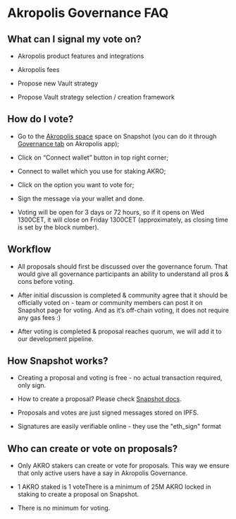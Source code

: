 # Akropolis Governance FAQ

## What can I signal my vote on?

- Akropolis product features and integrations

- Akropolis fees

- Propose new Vault strategy

- Propose Vault strategy selection / creation framework

## How do I vote?

- Go to the [Akropolis space](https://snapshot.page/#/akropolis.eth) space on Snapshot (you can do it through [Governance tab](https://akropolis.io/governance) on Akropolis app);

- Click on “Connect wallet” button in top right corner;

- Connect to wallet which you use for staking AKRO;

- Click on the option you want to vote for;

- Sign the message via your wallet and done.

- Voting will be open for 3 days or 72 hours, so if it opens on Wed 1300CET, it will close on Friday 1300CET (approximately, as closing time is set by the block number).

## Workflow

- All proposals should first be discussed over the governance forum. That would give all governance participants an ability to understand all pros & cons before voting.

- After initial discussion is completed & community agree that it should be officially voted on - team or community members can post it on Snapshot page for voting. And as it’s off-chain voting, it does not require any gas fees :)

- After voting is completed & proposal reaches quorum, we will add it to our development pipeline.

## How Snapshot works?

- Creating a proposal and voting is free - no actual transaction required, only sign.

- How to create a proposal? Please check [Snapshot docs](https://docs.snapshot.page/guides/create-a-proposal).

- Proposals and votes are just signed messages stored on IPFS.

- Signatures are easily verifiable online - they use the "eth_sign" format

## Who can create or vote on proposals?

- Only AKRO stakers can create or vote for proposals. This way we ensure that only active users have a say in Akropolis Governance.

- 1 AKRO staked is 1 voteThere is a minimum of 25M AKRO locked in staking to create a proposal on Snapshot.

- There is no minimum for voting.

